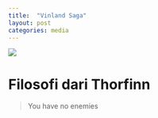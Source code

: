 ```yaml
---
title:  "Vinland Saga"
layout: post
categories: media
---
```


![](https://images2.alphacoders.com/114/1145714.png)


# Filosofi dari Thorfinn

> You have no enemies

